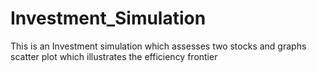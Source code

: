 # Investment_Simulation
This is an Investment simulation which assesses two stocks and graphs scatter plot which illustrates the efficiency frontier
